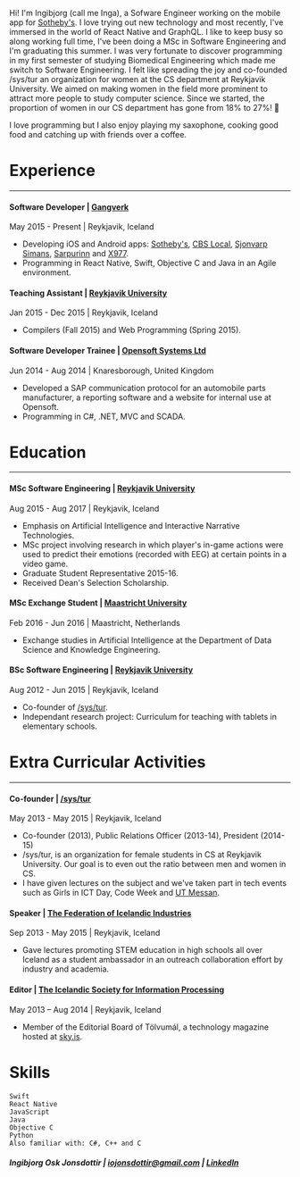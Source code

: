 Hi! I'm Ingibjorg (call me Inga), a Sofware Engineer working on the mobile app for [Sotheby's](http://www.sothebys.com/en.html). I love trying out new technology and most recently, I've immersed in the world of React Native and GraphQL. I like to keep busy so along working full time, I've been doing a MSc in Software Engineering and I'm graduating this summer. I was very fortunate to discover programming in my first semester of studying Biomedical Engineering which made me switch to Software Engineering. I felt like spreading the joy and co-founded /sys/tur an organization for women at the CS department at Reykjavik University. We aimed on making women in the field more prominent to attract more people to study computer science. Since we started, the proportion of women in our CS department has gone from 18% to 27%! 🎉

I love programming but I also enjoy playing my saxophone, cooking good food and catching up with friends over a coffee.  

# Experience
___
#### **Software Developer** | [Gangverk](http://gangverk.is/)
May 2015 - Present | Reykjavik, Iceland
- Developing iOS and Android apps: [Sotheby's](https://itunes.apple.com/us/app/sothebys/id1061156465?mt=8), [CBS Local](https://itunes.apple.com/us/app/cbs-local/id532811902?mt=8), [Sjonvarp Simans](https://itunes.apple.com/us/app/sj%C3%B3nvarp-s%C3%ADmans/id724740942?mt=8), [Sarpurinn](https://itunes.apple.com/is/app/sarpurinn/id932907172?mt=8) and [X977](https://itunes.apple.com/is/app/x977/id635535416?mt=8).
- Programming in React Native, Swift, Objective C and Java in an Agile environment.

#### **Teaching Assistant** | [Reykjavik University](https://www.ru.is/)
Jan 2015 - Dec 2015 | Reykjavik, Iceland
- Compilers (Fall 2015) and Web Programming (Spring 2015).

#### **Software Developer Trainee** | [Opensoft Systems Ltd](http://www.opensoftsystems.co.uk/)
Jun 2014 - Aug 2014 | Knaresborough, United Kingdom
- Developed a SAP communication protocol for an automobile parts manufacturer, a reporting software and a website for internal use at Opensoft. 
- Programming in C#, .NET, MVC and SCADA.

# Education
___
#### **MSc Software Engineering** | [Reykjavik University](https://www.ru.is/)
Aug 2015 - Aug 2017 | Reykjavik, Iceland
- Emphasis on Artificial Intelligence and Interactive Narrative Technologies.
- MSc project involving research in which player's in-game actions were used to predict their emotions (recorded with EEG) at certain points in a video game.
- Graduate Student Representative 2015-16.
- Received Dean's Selection Scholarship.

#### **MSc Exchange Student** | [Maastricht University](https://www.maastrichtuniversity.nl/about-um/faculties/humanities-and-sciences/department-data-science-knowledge-engineering)
Feb 2016 - Jun 2016 | Maastricht, Netherlands
- Exchange studies in Artificial Intelligence at the Department of Data Science and Knowledge Engineering.

#### **BSc Software Engineering** | [Reykjavik University](https://www.ru.is/)
Aug 2012 - Jun 2015 | Reykjavik, Iceland
- Co-founder of [/sys/tur](#co-founder--systur).
- Independant research project: Curriculum for teaching with tablets in elementary schools.

# Extra Curricular Activities
___
#### **Co-founder** | [/sys/tur](http://systur.ru.is/)
May 2013 - May 2015 | Reykjavik, Iceland
- Co-founder (2013), Public Relations Officer (2013-14), President (2014-15)
- /sys/tur, is an organization for female students in CS at Reykjavik University. Our goal is to even out the ratio between men and women in CS. 
- I have given lectures on the subject and we've taken part in tech events such as Girls in ICT Day, Code Week and [UT Messan](http://utmessan.is/).

#### **Speaker** | [The Federation of Icelandic Industries](http://www.si.is/)
Sep 2013 - May 2015 | Reykjavik, Iceland
- Gave lectures promoting STEM education in high schools all over Iceland as a student ambassador in an outreach collaboration effort by industry and academia.

#### **Editor** | [The Icelandic Society for Information Processing](http://www.sky.is/)
May 2013 – Aug 2014 | Reykjavik, Iceland 
- Member of the Editorial Board of Tölvumál, a technology magazine hosted at [sky.is](http://www.sky.is/).

# Skills
```
Swift
React Native
JavaScript
Java
Objective C
Python
Also familiar with: C#, C++ and C
```
##### Ingibjorg Osk Jonsdottir | [iojonsdottir@gmail.com](mailto:iojonsdottir@gmail.com) | [LinkedIn](https://linkedin.com/in/ingibjorg-osk-jonsdottir)

